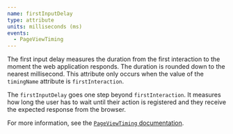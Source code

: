 ```yaml
---
name: firstInputDelay
type: attribute
units: milliseconds (ms)
events:
  - PageViewTiming
---
```


The first input delay measures the duration from the first interaction to the moment the web application responds. The duration is rounded down to the nearest millisecond. This attribute only occurs when the value of the `timingName` attribute is `firstInteraction`.

The `firstInputDelay` goes one step beyond `firstInteraction`. It measures how long the user has to wait until their action is registered and they receive the expected response from the browser.

For more information, see the [`PageViewTiming` documentation](https://docs.newrelic.com/docs/browser/new-relic-browser/page-load-timing-resources/pageviewtiming-async-or-dynamic-page-details/#interactivity-metrics).